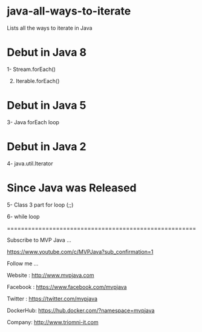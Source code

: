# java-all-ways-to-iterate
Lists all the ways to iterate in Java

Debut in Java 8
================
 1- Stream.forEach()
 
 2. Iterable.forEach()
 
Debut in Java 5
================
 3- Java forEach loop
 
Debut in Java 2
===============
 4- java.util.Iterator

Since Java was Released
=======================
 5- Class 3 part for loop (;;)
 
 6- while loop

======================================================

Subscribe to MVP Java ...

https://www.youtube.com/c/MVPJava?sub_confirmation=1

Follow me ...

Website : http://www.mvpjava.com

Facebook : https://www.facebook.com/mvpjava

Twitter : https://twitter.com/mvpjava

DockerHub: https://hub.docker.com/?namespace=mvpjava

Company: http://www.triomni-it.com
